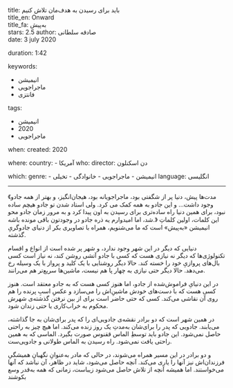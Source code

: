 
title: باید برای رسیدن به هدف‌مان تلاش کنیم   
title_en: Onward   
title_fa: به‌پیش  
stars: 2.5
author: صادقه سلطانی  
date: 3 july 2020

duration: 1:42

keywords:
  - انیمیشن
  - ماجراجویی
  - فانتزی

tags:
  - انیمیشن
  - 2020
  - ماجراجویی

when:
  created: 2020

where:
  country:
    - آمریکا
who:
  director: دن اسکنلون

which:
  genre:
    - انیمیشن
    - ماجراجویی
    - خانوادگی
    - تخیلی 
  language: انگلیسی

---



《مدت‌ها پیش، دنیا پر از شگفتی بود، ماجراجویانه بود، هیجان‌انگیز، و بهتر از همه جادو وجود داشت... و این جادو به همه کمک می کرد. ولی استاد شدن تو جادو هیچم ساده نبود، برای همین دنیا راه ساده‌تری برای رسیدن به اون پیدا کرد و به مرور زمان جادو محو شد، اما امیدوارم یه ذره جادو در وجودتون باقی مونده باشه.》
این کلمات، اولین کلماتِ انیمیشن «به‌پیش» است که ما می‌شنویم، همراه با تصاویری بکر از دنیای جادوگریِ گذشته.

دنیایی که دیگر در این شهر وجود ندارد، و شهر پر شده است از انواع و اقسام تکنولوژی‌ها که دیگر نه نیازی هست که کسی با جادو آتشی روشن کند، نه نیاز است کسی بال‌های پروازیِ خود را خسته کند. حالا دیگر روشنایی با یک کلید و پرواز با یک وسیله رخ می‌دهد. حالا دیگر حتی نیازی به چهار پا هم نیست، ماشین‌ها سریع‌تر هم می‌رانند.

در این دنیایِ فراموش‌شده از جادو، اما هنوز کسی هست که به جادو معتقد است. هنوز کسی هست که با دست‌های خودش ماشینِ‌اش را می‌سازد و عکسِ اسبِ پرنده را هم روی آن نقاشی می‌کند. کسی که حتی حاضر است برای از بین نرفتن گذشته‌ی شهرش محکوم به خراب‌کاری یا حتی زندان شود.

در همین شهر است که دو برادر نقشه‌ی جادویی‌ای را که پدر برای‌شان به جا گذاشته، می‌یابند. جادویی که پدر را برای‌شان به‌مدتِ یک روز زنده می‌کند. اما هیچ چیز به راحتی حاصل نمی‌شود. این جادو باید توسطِ الماس ققنوس صورت بگیرد. الماسی که به همین راحتی یافت نمی‌شود. راه رسیدن به الماس طولانی و جادویی‌ست. 

و دو برادر در این مسیر همراه می‌شوند، در حالی که مادر به‌عنوانِ نگهبانِ همیشگیِ فرزندان‌اش نیز آنها را یاری می‌کند. آنچه حاصل می‌شود، شاید در ظاهر، آن نباشد که آنها می‌خواستند. اما همیشه آنچه از تلاش حاصل می‌شود زیباست، زمانی که همه به‌قدر وسع بکوشند
